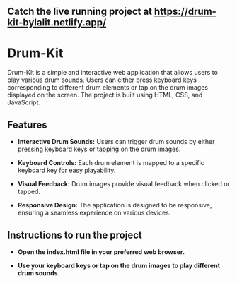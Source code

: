 ## Catch the live running project at https://drum-kit-bylalit.netlify.app/

# Drum-Kit

Drum-Kit is a simple and interactive web application that allows users to play various drum sounds. Users can either press keyboard keys corresponding to different drum elements or tap on the
drum images displayed on the screen. The project is built using HTML, CSS, and JavaScript.

## Features

- **Interactive Drum Sounds:** Users can trigger drum sounds by either pressing keyboard keys or tapping on the drum images.

- **Keyboard Controls:** Each drum element is mapped to a specific keyboard key for easy playability.

- **Visual Feedback:** Drum images provide visual feedback when clicked or tapped.

- **Responsive Design:** The application is designed to be responsive, ensuring a seamless experience on various devices.

## Instructions to run the project

- **Open the index.html file in your preferred web browser.** 

- **Use your keyboard keys or tap on the drum images to play different drum sounds.** 
